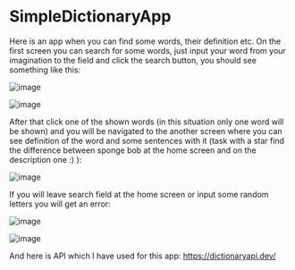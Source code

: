 # SimpleDictionaryApp

Here is an app when you can find some words, their definition etc. 
On the first screen you can search for some words, just input your word from your imagination to the field and click the search button, you should see something like this:

![image](https://user-images.githubusercontent.com/56874600/142664275-19522d50-f2dd-4071-92ec-c6998652d7af.png)

![image](https://user-images.githubusercontent.com/56874600/142664301-fb96f7ab-d3f2-4fa3-92b4-4e0eee0c19a0.png)

After that click one of the shown words (in this situation only one word will be shown) and you will be navigated to the another screen where you can see definition of the word and some sentences with it (task with a star find the difference between sponge bob at the home screen and on the description one :) ):

![image](https://user-images.githubusercontent.com/56874600/142664512-b549b66f-41e4-4653-9271-01d786ff93d5.png)

If you will leave search field at the home screen or input some random letters you will get an error:

![image](https://user-images.githubusercontent.com/56874600/142665021-217ebee7-ff54-491b-aafb-05aa2402dfae.png)

![image](https://user-images.githubusercontent.com/56874600/142665053-1c70d086-9414-4fa8-b519-edd1f3ace408.png)

And here is API which I have used for this app:
https://dictionaryapi.dev/
